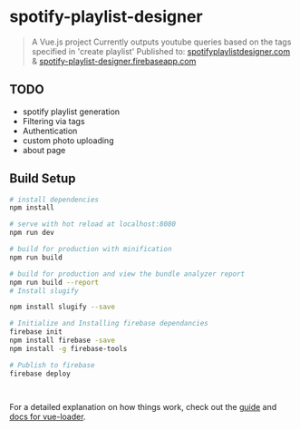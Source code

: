 # spotify-playlist-designer

> A Vue.js project
> Currently outputs youtube queries based on the tags specified in 'create playlist'
> Published to: [spotifyplaylistdesigner.com](spotifyplaylistdesigner.com) & [spotify-playlist-designer.firebaseapp.com](spotify-playlist-designer.firebaseapp.com)

## TODO

- spotify playlist generation
- Filtering via tags
- Authentication
- custom photo uploading
- about page

## Build Setup

``` bash
# install dependencies
npm install

# serve with hot reload at localhost:8080
npm run dev

# build for production with minification
npm run build

# build for production and view the bundle analyzer report
npm run build --report
# Install slugify

npm install slugify --save

# Initialize and Installing firebase dependancies
firebase init
npm install firebase -save
npm install -g firebase-tools

# Publish to firebase
firebase deploy




```

For a detailed explanation on how things work, check out the [guide](http://vuejs-templates.github.io/webpack/) and [docs for vue-loader](http://vuejs.github.io/vue-loader).
